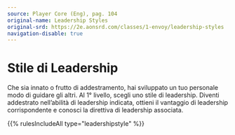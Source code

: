 ```yaml
---
source: Player Core (Eng), pag. 104
original-name: Leadership Styles
original-srd: https://2e.aonsrd.com/classes/1-envoy/leadership-styles
navigation-disable: true
---
```


# Stile di Leadership

Che sia innato o frutto di addestramento, hai sviluppato un tuo personale modo
di guidare gli altri. Al 1° livello, scegli uno stile di leadership. Diventi
addestrato nell’abilità di leadership indicata, ottieni il vantaggio di
leadership corrispondente e conosci la direttiva di leadership associata.

{{% rulesIncludeAll type="leadershipstyle" %}}

